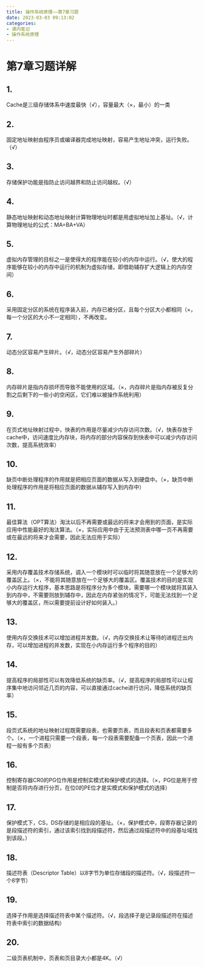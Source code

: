 ```yaml
---
title: 操作系统原理——第7章习题
date: 2023-03-03 09:13:02
categories:
- 课内笔记
- 操作系统原理
---
```

# 第7章习题详解
## 1.
Cache是三级存储体系中速度最快（√），容量最大（×，最小）的一类
## 2.
固定地址映射由程序员或编译器完成地址映射，容易产生地址冲突，运行失败。（√）
## 3.
存储保护功能是指防止访问越界和防止访问越权。（√）
## 4.
静态地址映射和动态地址映射计算物理地址时都是用虚拟地址加上基址。（√，计算物理地址的公式：MA=BA+VA）
## 5.
虚拟内存管理的目标之一是使得大的程序能在较小的内存中运行。（√，使大的程序能够在较小的内存中运行的机制为虚拟存储，即借助辅存扩大逻辑上的内存空间）
## 6.
采用固定分区的系统在程序装入前，内存已被分区，且每个分区大小都相同（×，每一个分区的大小不一定相同），不再改变。
## 7.
动态分区容易产生碎片。（√，动态分区容易产生外部碎片）
## 8.
内存碎片是指内存损坏而导致不能使用的区域。（×，内存碎片是指内存被反复分割之后剩下的一些小的空闲区，它们难以被操作系统利用）
## 9.
在页式地址映射过程中，快表的作用是尽量减少内存访问次数。（√，快表存放于cache中，访问速度比内存块，将内存的部分内容保存到快表中可以减少内存访问次数，提高系统效率）
## 10.
缺页中断处理程序的作用就是把相应页面的数据从写入到硬盘中。（×，缺页中断处理程序的作用是将相应页面的数据从辅存写入到内存中）
## 11.
最佳算法（OPT算法）淘汰以后不再需要或最远的将来才会用到的页面，是实际应用中性能最好的淘汰算法。（×，实际应用中由于无法预测表中哪一页不再需要或在最远的将来才会需要，因此无法应用于实际）
## 12.
采用内存覆盖技术存储系统，调入一个模块时可以临时将其随意放在一个足够大的覆盖区上。（×，不能将其随意放在一个足够大的覆盖区。覆盖技术的目的是实现小内存运行大程序，基本思路是将程序分为多个模块，需要哪一个模块就将其装入到内存中，不需要则放到辅存中，因此在内存紧张的情况下，可能无法找到一个足够大的覆盖区，所以需要提前设计好如何装入。）
## 13.
使用内存交换技术可以增加进程并发数。（√，内存交换技术让等待的进程迁出内存，可以增加进程的并发数，实现在小内存运行多个程序的目的）
## 14.
提高程序的局部性可以有效降低系统的缺页率。（√，提高程序的局部性可以让程序集中地访问邻近几页的内容，可以直接通过cache进行访问，降低系统的缺页率）
## 15.
段页式系统的地址映射过程既需要段表，也需要页表，而且段表和页表都需要多个。（×，一个进程只需要一个段表，每一个段表需要配备一个页表，因此一个进程一般有多个页表）
## 16.
控制寄存器CR0的PG位作用是控制实模式和保护模式的选择。（×，PG位是用于控制是否将内存进行分页，在位0的PE位才是实模式和保护模式的选择）
## 17.
保护模式下，CS，DS存储的是相应段的基址。（×，保护模式中，段寄存器记录的是段描述符的索引，通过该索引找到段描述符，然后通过段描述符中的段基址域找到该段。）
## 18.
描述符表（Descriptor Table）以8字节为单位存储段的描述符。（√，段描述符一个8字节）
## 19.
选择子作用是选择描述符表中某个描述符。（√，段选择子是记录段描述符在描述符表中索引的数据结构）
## 20.
二级页表机制中，页表和页目录大小都是4K。（√）

